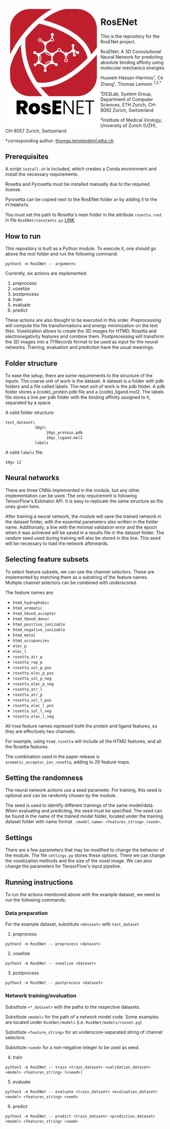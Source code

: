 <img src="logo.png" align="left" width="300">

# RosENet

This is the repository for the RosENet project.

RosENet: A 3D Convolutional Neural Network for predicting absolute binding affinity using molecular mechanics energies

Hussein Hassan-Harrirou¹, Ce Zhang¹, Thomas Lemmin <sup>1,2,*</sup>

¹DS3Lab, System Group, Department of Computer Sciences, ETH Zurich, CH-8092 Zurich, Switzerland

²Institute of Medical Virology, University of Zurich (UZH), CH-8057 Zurich, Switzerland

\*corresponding author: thomas.lemmin@inf.ethz.ch

## Prerequisites

A script `install.sh` is included, which creates a Conda environment and install the necessary requirements.

Rosetta and Pyrosetta must be installed manually due to the required license.

Pyrosetta can be copied next to the RosENet folder or by adding it to the `PYTHONPATH`.

You must set the path to Rosetta's main folder in the attribute `rosetta.root` in file `RosENet/constants.py` [LINK](RosENet/constants.py#L65)

## How to run

This repository is built as a Python module. To execute it, one should go above the root folder and run the following command:

```
python3 -m RosENet -- arguments
```

Currently, six actions are implemented:

1. preprocess
2. voxelize
3. postprocess
4. train
5. evaluate
6. predict

These actions are also thought to be executed in this order.
Preprocessing will compute the file transformations and energy minimization on the text files.
Voxelization allows to create the 3D images for HTMD, Rosetta and electronegativity features and combine them.
Postprocessing will transform the 3D images into a TFRecords format to be used as input for the neural networks.
Training, evaluation and prediction have the usual meanings.

## Folder structure

To ease the setup, there are some requirements to the structure of the inputs.
The coarse unit of work is the dataset. A dataset is a folder with pdb folders and a file called labels.
The next unit of work is the pdb folder. A pdb folder stores a {code}_protein.pdb file and a {code}_ligand.mol2.
The labels file stores a line per pdb folder with the binding affinity assigned to it, separated by a space


A valid folder structure:
```
test_dataset\
             10gs\
                  10gs_protein.pdb
                  10gs_ligand.mol2
             labels
```

A valid `labels` file:
```
10gs 12
```

## Neural networks

There are three CNNs implemented in the module, but any other implementation can be used. The only requirement is following TensorFlow's Estimator API.
It is easy to replicate the same structure as the ones given here.

After training a neural network, the module will save the trained network in the dataset folder, with the essential parameters also written in the folder name. Additionally, a line with the minimal validation error and the epoch when it was achieved will be saved in a results file in the dataset folder. The random seed used during training will also be stored in this line. This seed will be necessary to load the network afterwards. 

## Selecting feature subsets

To select feature subsets, we can use the channel selectors. These are implemented by matching them as a substring of the feature names. Multiple channel selectors can be combined with underscored.

The feature names are: 

* `htmd_hydrophobic`
* `htmd_aromatic`
* `htmd_hbond_acceptor`
* `htmd_hbond_donor`
* `htmd_positive_ionizable`
* `htmd_negative_ionizable`
* `htmd_metal`
* `htmd_occupancies`
* `elec_p`
* `elec_l`
* `rosetta_atr_p`
* `rosetta_rep_p`
* `rosetta_sol_p_pos`
* `rosetta_elec_p_pos`
* `rosetta_sol_p_neg`
* `rosetta_elec_p_neg`
* `rosetta_atr_l`
* `rosetta_atr_p`
* `rosetta_sol_l_pos`
* `rosetta_elec_l_pos`
* `rosetta_sol_l_neg`
* `rosetta_elec_l_neg`

All `htmd` feature names represent both the protein and ligand features, so they are effectively two channels.

For example, using `htmd_rosetta` will include all the HTMD features, and all the Rosetta features.

The combination used in the paper release is `aromatic_acceptor_ion_rosetta`, adding to 20 feature maps.


## Setting the randomness

The neural network actions use a seed parameter. For training, this seed is optional and can be randomly chosen by the module.

The seed is used to identify different trainings of the same model/data. When evaluating and predicting, the seed must be specified. The seed can be found in the name of the trained model folder, located under the training dataset folder with name format `_<model_name>_<features_string>_<seed>`.

## Settings

There are a few parameters that may be modified to change the behavior of the module. The file `settings.py` stores these options.
There we can change the voxelization methods and the size of the voxel image. We can also change the parameters for TensorFlow's input pipeline.

## Running instructions

To run the actions mentioned above with the example dataset, we need to run the following commands:

### Data preparation

For the example dataset, substitute `<dataset>` with `test_dataset`

1. preprocess
```
python3 -m RosENet -- preprocess <dataset>
```
2. voxelize
```
python3 -m RosENet -- voxelize <dataset>
```
3. postprocess
```
python3 -m RosENet -- postprocess <dataset>
```

### Network training/evaluation

Substitute `<*_dataset>` with the paths to the respective datasets. 

Substitute `<model>` for the path of a network model code. Some examples are located under `RosENet/models` (i.e. `RosENet/models/resnet.py`)

Substitute `<feature_string>` for an underscore-separated string of channel selectors.

Substitute `<seed>` for a non-negative integer to be used as seed.

4. train
```
python3 -m RosENet -- train <train_dataset> <validation_dataset> <model> <features_string> [<seed>]
```
5. evaluate
```
python3 -m RosENet -- evaluate <train_dataset> <evaluation_dataset> <model> <features_string> <seed>
```
6. predict
```
python3 -m RosENet -- predict <train_dataset> <prediction_dataset> <model> <features_string> <seed>
```
